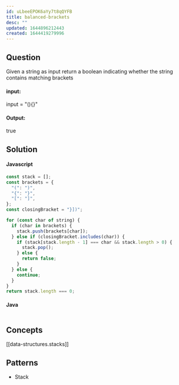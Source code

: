 ```yaml
---
id: uLbeeEPOK6aYy7t8qQYFB
title: balanced-brackets
desc: ""
updated: 1644896212443
created: 1644419279996
---
```


## Question

Given a string as input return a boolean indicating whether the string contains matching brackets

#### input:

input = "(){}[](<()>)"

#### Output:

true

## Solution

#### Javascript

```javascript
const stack = [];
const brackets = {
  "(": ")",
  "{": "}",
  "[": "]",
};
const closingBracket = "}])";

for (const char of string) {
  if (char in brackets) {
    stack.push(brackets[char]);
  } else if (closingBracket.includes(char)) {
    if (stack[stack.length - 1] === char && stack.length > 0) {
      stack.pop();
    } else {
      return false;
    }
  } else {
    continue;
  }
}
return stack.length === 0;
```

#### Java

```java

```

## Concepts

[[data-structures.stacks]]

## Patterns

- Stack
